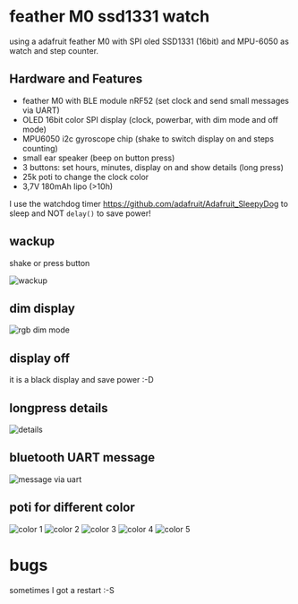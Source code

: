# feather M0 ssd1331 watch

using a adafruit feather M0 with SPI oled SSD1331 (16bit) and MPU-6050 as watch and step counter.

## Hardware and Features

 -  feather M0 with BLE module nRF52 (set clock and send small messages via UART)
 -  OLED 16bit color SPI display (clock, powerbar, with dim mode and off mode)
 -  MPU6050 i2c gyroscope chip (shake to switch display on and steps counting)
 -  small ear speaker (beep on button press)
 -  3 buttons: set hours, minutes, display on and show details (long press)
 -  25k poti to change the clock color
 -  3,7V 180mAh lipo (>10h)

I use the watchdog timer https://github.com/adafruit/Adafruit_SleepyDog to sleep
and NOT `delay()` to save power!

## wackup

shake or press button

![wackup](wackup.jpg)

## dim display

![rgb dim mode](dim.jpg)

## display off

it is a black display and save power :-D

## longpress details

![details](details.jpg)

## bluetooth UART message

![message via uart](message.jpg)

## poti for different color

![color 1](color1.jpg)
![color 2](color2.jpg)
![color 3](color3.jpg)
![color 4](color4.jpg)
![color 5](color5.jpg)

# bugs

sometimes I got a restart :-S
